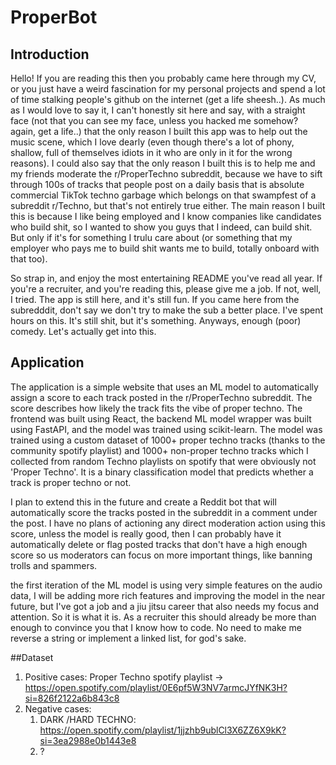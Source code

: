 # ProperBot

## Introduction

Hello! If you are reading this then you probably came here through my CV, or you just have a weird fascination for my personal projects and spend a lot of time stalking people's github on the internet (get a life sheesh..). As much as I would love to say it, I can't honestly sit here and say, with a straight face (not that you can see my face, unless you hacked me somehow? again, get a life..) that the only reason I built this app was to help out the music scene, which I love dearly (even though there's a lot of phony, shallow, full of themselves idiots in it who are only in it for the wrong reasons). I could also say that the only reason I built this is to help me and my friends moderate the r/ProperTechno subreddit, because we have to sift through 100s of tracks that people post on a daily basis that is absolute commercial TikTok techno garbage which belongs on that swampfest of a subreddit r/Techno, but that's not entirely true either. The main reason I built this is because I like being employed and I know companies like candidates who build shit, so I wanted to show you guys that I indeed, can build shit. But only if it's for something I trulu care about (or something that my employer who pays me to build shit wants me to build, totally onboard with that too).

So strap in, and enjoy the most entertaining README you've read all year. If you're a recruiter, and you're reading this, please give me a job. If not, well, I tried. The app is still here, and it's still fun. If you came here from the subredddit, don't say we don't try to make the sub a better place. I've spent hours on this. It's still shit, but it's something. Anyways, enough (poor) comedy. Let's actually get into this.

## Application

The application is a simple website that uses an ML model to automatically assign a score to each track posted in the r/ProperTechno subreddit. The score describes how likely the track fits the vibe of proper techno. The frontend was built using React, the backend ML model wrapper was built using FastAPI, and the model was trained using scikit-learn. The model was trained using a custom dataset of 1000+ proper techno tracks (thanks to the community spotify playlist) and 1000+ non-proper techno tracks which I collected from random Techno playlists on spotify that were obviously not 'Proper Techno'. It is a binary classification model that predicts whether a track is proper techno or not.

I plan to extend this in the future and create a Reddit bot that will automatically score the tracks posted in the subreddit in a comment under the post. I have no plans of actioning any direct moderation action using this score, unless the model is really good, then I can probably have it automatically delete or flag posted tracks that don't have a high enough score so us moderators can focus on more important things, like banning trolls and spammers. 

the first iteration of the ML model is using very simple features on the audio data, I will be adding more rich features and improving the model in the near future, but I've got a job and a jiu jitsu career that also needs my focus and attention. So it is what it is. As a recruiter this should already be more than enough to convince you that I know how to code. No need to make me reverse a string or implement a linked list, for god's sake. 

##Dataset

1. Positive cases: Proper Techno spotify playlist -> https://open.spotify.com/playlist/0E6pf5W3NV7armcJYfNK3H?si=826f2122a6b843c8
2. Negative cases: 
    1. DARK /HARD TECHNO: https://open.spotify.com/playlist/1jjzhb9ublCl3X6ZZ6X9kK?si=3ea2988e0b1443e8
    2. ?
